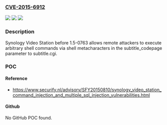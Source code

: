 ### [CVE-2015-6912](https://cve.mitre.org/cgi-bin/cvename.cgi?name=CVE-2015-6912)
![](https://img.shields.io/static/v1?label=Product&message=n%2Fa&color=blue)
![](https://img.shields.io/static/v1?label=Version&message=n%2Fa&color=blue)
![](https://img.shields.io/static/v1?label=Vulnerability&message=n%2Fa&color=brighgreen)

### Description

Synology Video Station before 1.5-0763 allows remote attackers to execute arbitrary shell commands via shell metacharacters in the subtitle_codepage parameter to subtitle.cgi.

### POC

#### Reference
- https://www.securify.nl/advisory/SFY20150810/synology_video_station_command_injection_and_multiple_sql_injection_vulnerabilities.html

#### Github
No GitHub POC found.

